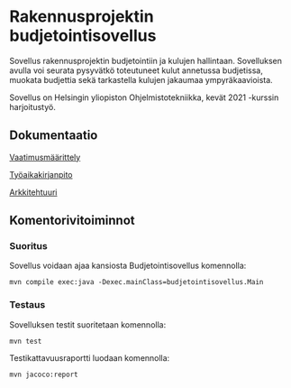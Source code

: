 # Rakennusprojektin budjetointisovellus

Sovellus rakennusprojektin budjetointiin ja kulujen hallintaan. Sovelluksen avulla voi seurata pysyvätkö toteutuneet kulut annetussa budjetissa, muokata budjettia sekä tarkastella kulujen jakaumaa ympyräkaavioista.

Sovellus on Helsingin yliopiston Ohjelmistotekniikka, kevät 2021 -kurssin harjoitustyö.

## Dokumentaatio

[Vaatimusmäärittely](dokumentaatio/vaatimusmaarittely.md)

[Työaikakirjanpito](dokumentaatio/tyoaikakirjanpito.md)

[Arkkitehtuuri](dokumentaatio/arkkitehtuuri.md)

## Komentorivitoiminnot

### Suoritus

Sovellus voidaan ajaa kansiosta Budjetointisovellus komennolla:

```
mvn compile exec:java -Dexec.mainClass=budjetointisovellus.Main

```

### Testaus

Sovelluksen testit suoritetaan komennolla:

```
mvn test
```

Testikattavuusraportti luodaan komennolla:

```
mvn jacoco:report
```

